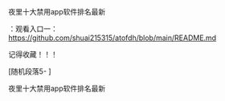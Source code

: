 夜里十大禁用app软件排名最新

：观看入口一：https://github.com/shuai215315/atofdh/blob/main/README.md


记得收藏！！！



[随机段落5-
]






夜里十大禁用app软件排名最新
